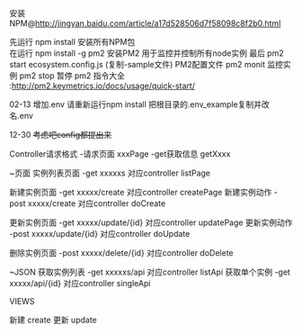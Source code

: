 安装NPM@http://jingyan.baidu.com/article/a17d528506d7f58098c8f2b0.html

先运行 npm install 安装所有NPM包  
在运行 npm install -g pm2  安装PM2 用于监控并控制所有node实例
最后 pm2 start ecosystem.config.js  (复制-sample文件) PM2配置文件
pm2 monit 监控实例
pm2 stop 暂停
pm2 指令大全 :http://pm2.keymetrics.io/docs/usage/quick-start/

02-13
增加.env 请重新运行npm install 把根目录的.env_example复制并改名.env


12-30
~~考虑吧config都提出来~~

Controller请求格式
-请求页面 xxxPage
-get获取信息 getXxxx

~页面
实例列表页面  -get  xxxxxs                对应controller listPage

新建实例页面  -get  xxxxx/create          对应controller createPage
新建实例动作  -post xxxxx/create          对应controller doCreate

更新实例页面  -get  xxxxx/update/{id}     对应controller updatePage
更新实例动作  -post xxxxx/update/{id}     对应controller doUpdate

删除实例页面  -post xxxxx/delete/{id}     对应controller doDelete

~JSON
获取实例列表  -get  xxxxxs/api            对应controller listApi
获取单个实例  -get  xxxxx/api/{id}        对应controller singleApi


VIEWS

新建 create
更新 update


